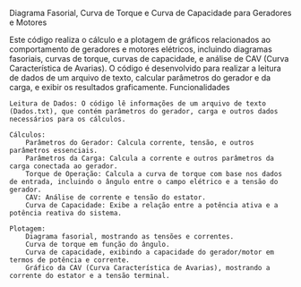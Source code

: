 Diagrama Fasorial, Curva de Torque e Curva de Capacidade para Geradores e Motores

Este código realiza o cálculo e a plotagem de gráficos relacionados ao comportamento de geradores e motores elétricos, incluindo diagramas fasoriais, curvas de torque, curvas de capacidade, e análise de CAV (Curva Característica de Avarias). O código é desenvolvido para realizar a leitura de dados de um arquivo de texto, calcular parâmetros do gerador e da carga, e exibir os resultados graficamente.
Funcionalidades

    Leitura de Dados: O código lê informações de um arquivo de texto (Dados.txt), que contém parâmetros do gerador, carga e outros dados necessários para os cálculos.

    Cálculos:
        Parâmetros do Gerador: Calcula corrente, tensão, e outros parâmetros essenciais.
        Parâmetros da Carga: Calcula a corrente e outros parâmetros da carga conectada ao gerador.
        Torque de Operação: Calcula a curva de torque com base nos dados de entrada, incluindo o ângulo entre o campo elétrico e a tensão do gerador.
        CAV: Análise de corrente e tensão do estator.
        Curva de Capacidade: Exibe a relação entre a potência ativa e a potência reativa do sistema.

    Plotagem:
        Diagrama fasorial, mostrando as tensões e correntes.
        Curva de torque em função do ângulo.
        Curva de capacidade, exibindo a capacidade do gerador/motor em termos de potência e corrente.
        Gráfico da CAV (Curva Característica de Avarias), mostrando a corrente do estator e a tensão terminal.
